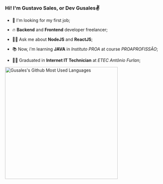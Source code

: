 ### Hi! I'm Gustavo Sales, or Dev Gusales✌

- 🔭 I'm looking for my first job;

- 🔥 **Backend** and **Frontend** developer freelancer;

- 👨‍💻 Ask me about **NodeJS** and **ReactJS**;

- 📚 Now, i'm learning **JAVA** in _Instituto PROA_ at course _PROAPROFISSÃO_;

- 👨‍🎓 Graduated in **Internet IT Technician** at _ETEC Antônio Furlan_;

<img width="370em" src="https://github-readme-stats.vercel.app/api/top-langs/?username=Gusales&layout=compact&count_private=true&show_icons=true&theme=radical" alt="Gusales's Github Most Used Languages">

